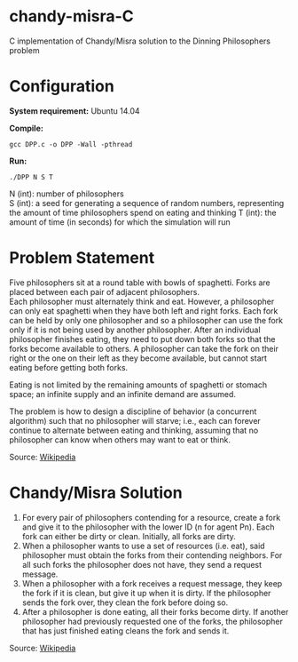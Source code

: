 # chandy-misra-C

C implementation of Chandy/Misra solution to the Dinning Philosophers problem

# Configuration

**System requirement:** Ubuntu 14.04 
  
**Compile:**

    gcc DPP.c -o DPP -Wall -pthread

**Run:**  

    ./DPP N S T

N (int): number of philosophers  
S (int): a seed for generating a sequence of random numbers, representing the amount of time philosophers spend on eating and thinking 
T (int): the amount of time (in seconds) for which the simulation will run  

# Problem Statement

Five philosophers sit at a round table with bowls of spaghetti. Forks are placed between each pair of adjacent philosophers.  
Each philosopher must alternately think and eat. However, a philosopher can only eat spaghetti when they have both left and right forks. Each fork can be held by only one philosopher and so a philosopher can use the fork only if it is not being used by another philosopher. After an individual philosopher finishes eating, they need to put down both forks so that the forks become available to others. A philosopher can take the fork on their right or the one on their left as they become available, but cannot start eating before getting both forks.  
  
Eating is not limited by the remaining amounts of spaghetti or stomach space; an infinite supply and an infinite demand are assumed.  
  
The problem is how to design a discipline of behavior (a concurrent algorithm) such that no philosopher will starve; i.e., each can forever continue to alternate between eating and thinking, assuming that no philosopher can know when others may want to eat or think.

Source: [Wikipedia](https://en.wikipedia.org/wiki/Dining_philosophers_problem "Wikipedia")

# Chandy/Misra Solution

1. For every pair of philosophers contending for a resource, create a fork and give it to the philosopher with the lower ID (n for agent Pn). Each fork can either be dirty or clean. Initially, all forks are dirty.
2. When a philosopher wants to use a set of resources (i.e. eat), said philosopher must obtain the forks from their contending neighbors. For all such forks the philosopher does not have, they send a request message.
3. When a philosopher with a fork receives a request message, they keep the fork if it is clean, but give it up when it is dirty. If the philosopher sends the fork over, they clean the fork before doing so.
4. After a philosopher is done eating, all their forks become dirty. If another philosopher had previously requested one of the forks, the philosopher that has just finished eating cleans the fork and sends it.

Source: [Wikipedia](https://en.wikipedia.org/wiki/Dining_philosophers_problem "Wikipedia")

